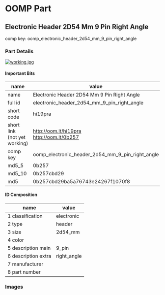 # OOMP Part  
## Electronic Header 2D54 Mm 9 Pin Right Angle  
  
oomp key: oomp_electronic_header_2d54_mm_9_pin_right_angle  
  
### Part Details  
  
[![working.jpg](working_600.jpg)](working.jpg)  
  
#### Important Bits  
| name | value | 
| --- | --- | 
| name | Electronic Header 2D54 Mm 9 Pin Right Angle | 
| full id | electronic_header_2d54_mm_9_pin_right_angle | 
| short code | hi19pra | 
| short link<br>(not yet working) | http://oom.lt/hi19pra<br>http://oom.lt/0b257 | 
| oomp key | oomp_electronic_header_2d54_mm_9_pin_right_angle | 
| md5_5 | 0b257 | 
| md5_10 | 0b257cbd29 | 
| md5 | 0b257cbd29ba5a76743e24267f1070f8 | 
#### ID Composition  
| name | value | 
| --- | --- | 
| 1 classification | electronic | 
| 2 type | header | 
| 3 size | 2d54_mm | 
| 4 color |  | 
| 5 description main | 9_pin | 
| 6 description extra | right_angle | 
| 7 manufacturer |  | 
| 8 part number |  | 
### Images  
